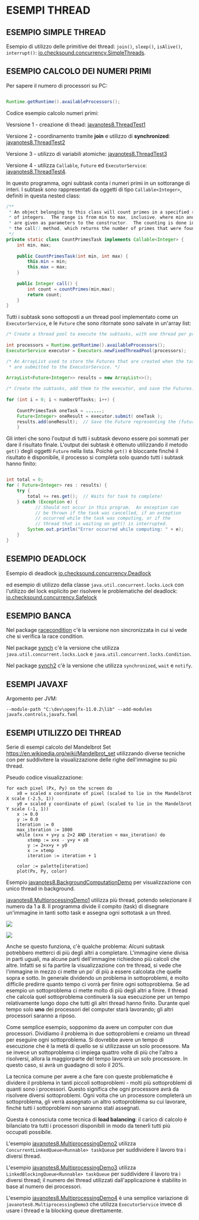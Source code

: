 # ESEMPI THREAD

## ESEMPIO SIMPLE THREAD

Esempio di utilizzo delle primitive dei thread: `join()`, `sleep()`, `isAlive()`, `interrupt()`: [io.checksound.concurrency.SimpleThreads](./src/io/checksound/concurrency/SimpleThreads.java).

## ESEMPIO CALCOLO DEI NUMERI PRIMI

Per sapere il numero di processori su PC:

```java

Runtime.getRuntime().availableProcessors();

```

Codice esempio calcolo numeri primi:

Vesrsione 1 - creazione di thead: [javanotes8.ThreadTest1](./src/javanotes8/ThreadTest1.java)

Versione 2 - coordinamento tramite **join** e utilizzo di **synchronized**: [javanotes8.ThreadTest2](./src/javanotes8/ThreadTest2.java)

Versione 3 - utilizzo di variabili atomiche: [javanotes8.ThreadTest3](./src/javanotes8/ThreadTest3.java)

Versione 4 - utilizza `Callable`, `Future` ed `ExecutorService`: [javanotes8.ThreadTest4](./src/javanotes8/ThreadTest4.java). 

In questo programma, ogni subtask conta i numeri primi in un sottorange di
interi. I subtask sono rappresentati da oggetti di tipo `Callable<Integer>`, definiti in questa nested class:

```java
/**
 * An object belonging to this class will count primes in a specified range
 * of integers.  The range is from min to max, inclusive, where min and max
 * are given as parameters to the constructor.  The counting is done in
 * the call() method, which returns the number of primes that were found.
 */
private static class CountPrimesTask implements Callable<Integer> {
    int min, max;
    
    public CountPrimesTask(int min, int max) {
        this.min = min;
        this.max = max;
    }
    
    public Integer call() {
        int count = countPrimes(min,max);
        return count;
    }
}

```

Tutti i subtask sono sottoposti a un thread pool implementato come un `ExecutorService`, e le `Future` che sono ritornate sono salvate in un'array list:

```java
/* Create a thread pool to execute the subtasks, with one thread per processor. */
        
int processors = Runtime.getRuntime().availableProcessors();
ExecutorService executor = Executors.newFixedThreadPool(processors);

/* An ArrayList used to store the Futures that are created when the tasks
 * are submitted to the ExecutorService. */

ArrayList<Future<Integer>> results = new ArrayList<>();
        
/* Create the subtasks, add them to the executor, and save the Futures. */
        
for (int i = 0; i < numberOfTasks; i++) {
     
    CountPrimesTask oneTask = ......;
    Future<Integer> oneResult = executor.submit( oneTask );
    results.add(oneResult);  // Save the Future representing the (future) result.
    }

```

Gli interi che sono l'output di tutti i subtask devono essere poi sommati
per dare il risultato finale. L'output dei subtask è ottenuto utilizzando
il metodo `get()` degli oggetti `Future` nella lista. Poichè `get()` è bloccante finché il risultato è disponibile, il processo si completa solo quando tutti i subtask hanno finito:

```java

int total = 0;
for ( Future<Integer> res : results) {
    try {
        total += res.get();  // Waits for task to complete!
    } catch (Exception e) {
           // Should not occur in this program.  An exception can
           // be thrown if the task was cancelled, if an exception
           // occurred while the task was computing, or if the
           // thread that is waiting on get() is interrupted.
        System.out.println("Error occurred while computing: " + e);
    }
}

```

## ESEMPIO DEADLOCK

Esempio di deadlock [io.checksound.concurrency.Deadlock](./src/io/checksound/concurrency/Deadlock.java) 

ed esempio di utilizzo della classe `java.util.concurrent.locks.Lock` con l'utilizzo del lock esplicito per risolvere le problematiche del deadlock: [io.checksound.concurrency.Safelock](./src/io/checksound/concurrency/Safelock.java)

## ESEMPIO BANCA

Nel package [racecondition](./src/racecondition) c'è la versione non sincronizzata in cui si vede che si verifica la race condition.

Nel package [synch](./src/synch) c'è la versione che utilizza 
`java.util.concurrent.locks.Lock` e `java.util.concurrent.locks.Condition`.

Nel package [synch2](./src/synch2) c'è la versione che utilizza `synchronized`, `wait` e `notify`.

## ESEMPI JAVAXF

Argomento per JVM:  

`--module-path "C:\dev\openjfx-11.0.2\lib" --add-modules javafx.controls,javafx.fxml`

## ESEMPI UTILIZZO DEI THREAD 

Serie di esempi calcolo del Mandelbrot Set https://en.wikipedia.org/wiki/Mandelbrot_set  utilizzando diverse tecniche 
con per suddivitere la visualizzazione delle righe dell'immagine su più thread.

Pseudo codice visualizzazione:

```
for each pixel (Px, Py) on the screen do
    x0 = scaled x coordinate of pixel (scaled to lie in the Mandelbrot X scale (-2.5, 1))
    y0 = scaled y coordinate of pixel (scaled to lie in the Mandelbrot Y scale (-1, 1))
    x := 0.0
    y := 0.0
    iteration := 0
    max_iteration := 1000
    while (x×x + y×y ≤ 2×2 AND iteration < max_iteration) do
        xtemp := x×x - y×y + x0
        y := 2×x×y + y0
        x := xtemp
        iteration := iteration + 1
 
    color := palette[iteration]
    plot(Px, Py, color)

```

Esempio [javanotes8.BackgroundComputationDemo](./src/javanotes8/BackgroundComputationDemo.java) per visualizzazione con unico thread in background.

[javanotes8.MultiprocessingDemo1](./src/javanotes8/MultiprocessingDemo1.java) utilizza più thread, potendo selezionare il numero da 1 a 8. Il programma divide il compito 
(task) di disegnare un'immagine in tanti sotto task e assegna ogni sottotask a 
un thred.

![](./MultiprocessingDemo.PNG)

![](./MultiprocessingDemo2.PNG)

Anche se questo funziona, c'è qualche problema: Alcuni subtask potrebbero metterci di più degli altri a completare. L'immagine viene divisa in parti uguali, ma alcune parti dell'immagine richiedono più calcoli che altre. Infatti se si fa partire la visualizzazione con tre thread, si vede che l'immagine in mezzo ci mette un po' di più a essere calcolata che quelle sopra
e sotto. In generale dividendo un problema in sottoproblemi, è molto difficile 
predirre quanto tempo ci vorrà per finire ogni sottoproblema. Se ad esempio
un sottoproblema ci mette molto di più degli altri a finire. Il thread che
calcola quel sottoproblema continuerà la sua esecuzione per un tempo relativamente lungo dopo che tutti gli altri thread hanno finito. Durante 
quel tempo solo **uno** dei processori del computer starà lavorando; gli altri
processori saranno a riposo.

Come semplice esempio, sopponimo da avere un computer con due processori. Dividiamo il problema in due sottoproblemi e creiamo un thread per 
eseguire ogni sottoproblema. Si dovrebbe avere un tempo di esecuzione 
che è la metà di quello se si utilizzasse un solo processore. Ma se invece
un sottoproblema ci impiega quattro volte di più che l'altro a risolversi, allora la maggiorparte del tempo lavorerà un solo processore. In questo caso, si avrà un guadagno di solo il 20%.

La tecnica comune per avere a che fare con queste problematiche è dividere il 
problema in tanti piccoli sottoproblemi - molti più sottoproblemi di quanti sono i processori. Questo significa che ogni processore avrà da risolvere diversi sottoproblemi. Ogni volta che un processore completerà un sottoproblema, gli verrà assegnato un altro sottoproblema su cui lavorare, 
finchè tutti i sottoproblemi non saranno stati assegnati. 

Questa è conosciuta come tecnica di **load balancing**: il carico di calcolo è
bilanciato tra tutti i processori disponibili in modo da tenerli tutti 
più occupati possibile.

L'esempio [javanotes8.MultiprocessingDemo2](./src/javanotes8/MultiprocessingDemo2.java) utilizza `ConcurrentLinkedQueue<Runnable> taskQueue` per suddividere il lavoro tra i diversi thread.

L'esempio [javanotes8.MultiprocessingDemo3](./src/javanotes8/MultiprocessingDemo3.java) utilizza `LinkedBlockingQueue<Runnable> taskQueue` per suddividere il lavoro tra i diversi thread; il numero dei thread utilizzati dall'applicazione è stabilito in base al numero dei processori.

L'esempio [javanotes8.MultiprocessingDemo4](./src/javanotes8/MultiprocessingDemo4.java) è 
una semplice variazione di `javanotes8.MultiprocessingDemo3` che utilizza `ExecutorService` invece di usare i thread e la blocking queue direttamente. 







